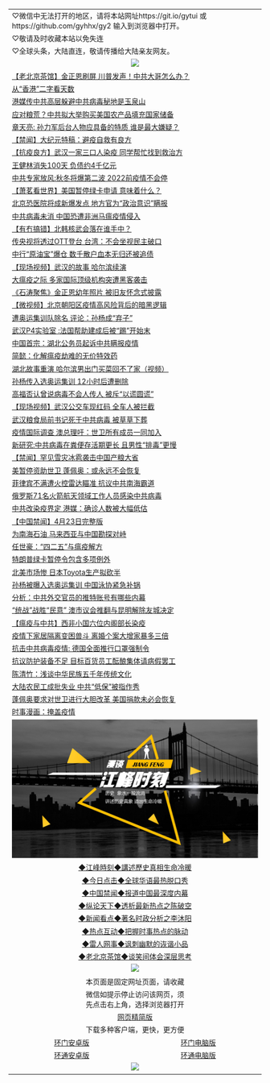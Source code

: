 <table>
 
<tr>
<td colspan="2" align=left>
♡微信中无法打开的地区，请将本站网址https://git.io/gytui 或 https://github.com/gyhhx/gy2 输入到浏览器中打开。 
 </td>
</tr>
 <tr>
 <td colspan="2" align=left>
♡敬请及时收藏本站以免失连
 </td>
   <tr>
<td colspan="2" align=left>
♡全球头条，大陆直连，敬请传播给大陆亲友网友。
 </td>
</tr>
 
 <tr>
    <td colspan="2" align=center><img src="https://cdn.jsdelivr.net/gh/gyoupiodf/im1/%E7%BD%91%E9%97%A8%E6%96%B0%E9%97%BB1.jpg"></td>
 </tr>
<tr><td colspan="2" align="left"><a href="https://xfine.casa/?name=c1161513&key=exgxucyqmkwgvwch&from=gy">【老北京茶馆】金正恩刷屏 川普发声！中共大哥怎么办？</a></td></tr>
<tr><td colspan="2" align="left"><a href="https://xfine.casa/?name=c1161544&key=exgxucyqmkwgvwch&from=gy">从“香港”二字看天数</a></td></tr>
<tr><td colspan="2" align="left"><a href="https://xfine.casa/?name=c1161491&key=exgxucyqmkwgvwch&from=gy">港媒传中共高层躲避中共病毒秘地是玉泉山</a></td></tr>
<tr><td colspan="2" align="left"><a href="https://xfine.casa/?name=c1161560&key=exgxucyqmkwgvwch&from=gy">应对粮荒？中共拟大举购买美国农产品填充国家储备</a></td></tr>
<tr><td colspan="2" align="left"><a href="https://xfine.casa/?name=c1161578&key=exgxucyqmkwgvwch&from=gy">章天亮: 孙力军后台人物应具备的特质 谁是最大嫌疑？</a></td></tr>
<tr><td colspan="2" align="left"><a href="https://xfine.casa/?name=c1161541&key=exgxucyqmkwgvwch&from=gy">【禁闻】大纪元特稿：避疫自救有良方</a></td></tr>
<tr><td colspan="2" align="left"><a href="https://xfine.casa/?name=c1161502&key=exgxucyqmkwgvwch&from=gy">【抗疫良方】武汉一家三口人染疫 同学帮忙找到救治方</a></td></tr>
<tr><td colspan="2" align="left"><a href="https://xfine.casa/?name=c1161535&key=exgxucyqmkwgvwch&from=gy">王健林消失100天 负债约4千亿元</a></td></tr>
<tr><td colspan="2" align="left"><a href="https://xfine.casa/?name=c1161512&key=exgxucyqmkwgvwch&from=gy">中共专家放风:秋冬将爆第二波 2022前疫情不会停</a></td></tr>
<tr><td colspan="2" align="left"><a href="https://xfine.casa/?name=c1161546&key=exgxucyqmkwgvwch&from=gy">【萧茗看世界】美国暂停绿卡申请 意味着什么？</a></td></tr>
<tr><td colspan="2" align="left"><a href="https://xfine.casa/?name=c1161505&key=exgxucyqmkwgvwch&from=gy">北京恐医院将成新爆发点 地方官为“政治意识”瞒报</a></td></tr>
<tr><td colspan="2" align="left"><a href="https://xfine.casa/?name=c1161489&key=exgxucyqmkwgvwch&from=gy">中共病毒未消 中国恐遭非洲马瘟疫情侵入</a></td></tr>
<tr><td colspan="2" align="left"><a href="https://xfine.casa/?name=c1161511&key=exgxucyqmkwgvwch&from=gy">【有冇搞错】北韩核武会落在谁手中？</a></td></tr>
<tr><td colspan="2" align="left"><a href="https://xfine.casa/?name=c1161507&key=exgxucyqmkwgvwch&from=gy">传央视将透过OTT登台 台湾：不会坐视民主破口</a></td></tr>
<tr><td colspan="2" align="left"><a href="https://xfine.casa/?name=c1161506&key=exgxucyqmkwgvwch&from=gy">中行“原油宝”爆仓 数千散户血本无归还被追债</a></td></tr>
<tr><td colspan="2" align="left"><a href="https://xfine.casa/?name=c1161536&key=exgxucyqmkwgvwch&from=gy">【现场视频】武汉的故事 哈尔滨续演</a></td></tr>
<tr><td colspan="2" align="left"><a href="https://xfine.casa/?name=c1161482&key=exgxucyqmkwgvwch&from=gy">大瘟疫之际 多家国际顶级机构突遭黑客袭击</a></td></tr>
<tr><td colspan="2" align="left"><a href="https://xfine.casa/?name=c1161514&key=exgxucyqmkwgvwch&from=gy">《石涛聚焦》金正恩幼年照片 被旧友怀念式披露</a></td></tr>
<tr><td colspan="2" align="left"><a href="https://xfine.casa/?name=c1161526&key=exgxucyqmkwgvwch&from=gy">【微视频】北京朝阳区疫情高风险背后的暗黑逻辑</a></td></tr>
<tr><td colspan="2" align="left"><a href="https://xfine.casa/?name=c1161537&key=exgxucyqmkwgvwch&from=gy">遭奥运集训队除名 评论：孙杨成“弃子”</a></td></tr>
<tr><td colspan="2" align="left"><a href="https://xfine.casa/?name=c1161504&key=exgxucyqmkwgvwch&from=gy">武汉P4实验室 :法国帮助建成后被“踢”开始末</a></td></tr>
<tr><td colspan="2" align="left"><a href="https://xfine.casa/?name=c1161558&key=exgxucyqmkwgvwch&from=gy">中国首宗：湖北公务员起诉中共瞒报疫情</a></td></tr>
<tr><td colspan="2" align="left"><a href="https://xfine.casa/?name=c1161547&key=exgxucyqmkwgvwch&from=gy">简懿：化解瘟疫劫难的无价特效药</a></td></tr>
<tr><td colspan="2" align="left"><a href="https://xfine.casa/?name=c1161542&key=exgxucyqmkwgvwch&from=gy">湖北故事重演 哈尔滨男出门买菜回不了家（视频）</a></td></tr>
<tr><td colspan="2" align="left"><a href="https://xfine.casa/?name=c1161495&key=exgxucyqmkwgvwch&from=gy">孙杨传入选奥运集训 12小时后遭删除</a></td></tr>
<tr><td colspan="2" align="left"><a href="https://xfine.casa/?name=c1161543&key=exgxucyqmkwgvwch&from=gy">高福否认曾说病毒不会人传人 被斥“以谎圆谎”</a></td></tr>
<tr><td colspan="2" align="left"><a href="https://xfine.casa/?name=c1161534&key=exgxucyqmkwgvwch&from=gy">【现场视频】武汉公交车现红码 全车人被拦截</a></td></tr>
<tr><td colspan="2" align="left"><a href="https://xfine.casa/?name=c1161510&key=exgxucyqmkwgvwch&from=gy">武汉粮食局前书记死于中共病毒 被草草下葬</a></td></tr>
<tr><td colspan="2" align="left"><a href="https://xfine.casa/?name=c1161557&key=exgxucyqmkwgvwch&from=gy">疫情国际调查 澳总理吁：世卫所有成员一同加入</a></td></tr>
<tr><td colspan="2" align="left"><a href="https://xfine.casa/?name=c1161521&key=exgxucyqmkwgvwch&from=gy">新研究:中共病毒在粪便存活期更长 且男性“排毒”更慢</a></td></tr>
<tr><td colspan="2" align="left"><a href="https://xfine.casa/?name=c1161527&key=exgxucyqmkwgvwch&from=gy">【禁闻】罕见雪灾冰雹袭击中国产粮大省</a></td></tr>
<tr><td colspan="2" align="left"><a href="https://xfine.casa/?name=c1161499&key=exgxucyqmkwgvwch&from=gy">美暂停资助世卫 蓬佩奥：或永远不会恢复</a></td></tr>
<tr><td colspan="2" align="left"><a href="https://xfine.casa/?name=c1161559&key=exgxucyqmkwgvwch&from=gy">菲律宾不满遭火控雷达瞄准 抗议中共南海霸道</a></td></tr>
<tr><td colspan="2" align="left"><a href="https://xfine.casa/?name=c1161492&key=exgxucyqmkwgvwch&from=gy">俄罗斯71名火箭航天领域工作人员感染中共病毒</a></td></tr>
<tr><td colspan="2" align="left"><a href="https://xfine.casa/?name=c1161501&key=exgxucyqmkwgvwch&from=gy">中共改染疫界定 港媒：确诊人数被大幅低估</a></td></tr>
<tr><td colspan="2" align="left"><a href="https://xfine.casa/?name=c1161577&key=exgxucyqmkwgvwch&from=gy">【中国禁闻】4月23日完整版</a></td></tr>
<tr><td colspan="2" align="left"><a href="https://xfine.casa/?name=c1161494&key=exgxucyqmkwgvwch&from=gy">为南海石油 马来西亚与中国勘探对峙</a></td></tr>
<tr><td colspan="2" align="left"><a href="https://xfine.casa/?name=c1161548&key=exgxucyqmkwgvwch&from=gy">任世豪：“四二五”与瘟疫解方</a></td></tr>
<tr><td colspan="2" align="left"><a href="https://xfine.casa/?name=c1161531&key=exgxucyqmkwgvwch&from=gy">特朗普绿卡暂停令包含多项例外</a></td></tr>
<tr><td colspan="2" align="left"><a href="https://xfine.casa/?name=c1161564&key=exgxucyqmkwgvwch&from=gy">北美市场惨 日本Toyota生产拟砍半</a></td></tr>
<tr><td colspan="2" align="left"><a href="https://xfine.casa/?name=c1161525&key=exgxucyqmkwgvwch&from=gy">孙杨被曝入选奥运集训 中国泳协紧急补锅</a></td></tr>
<tr><td colspan="2" align="left"><a href="https://xfine.casa/?name=c1161576&key=exgxucyqmkwgvwch&from=gy">分析：中共外交官员的推特账号有哪些内幕</a></td></tr>
<tr><td colspan="2" align="left"><a href="https://xfine.casa/?name=c1161556&key=exgxucyqmkwgvwch&from=gy">“统战”战胜“民意” 澳市议会推翻与昆明解除友城决定</a></td></tr>
<tr><td colspan="2" align="left"><a href="https://xfine.casa/?name=c1161538&key=exgxucyqmkwgvwch&from=gy">【瘟疫与中共】西非小国六位内阁部长染疫</a></td></tr>
<tr><td colspan="2" align="left"><a href="https://xfine.casa/?name=c1161516&key=exgxucyqmkwgvwch&from=gy">疫情下家居隔离变困兽斗 离婚个案大增家暴多三倍</a></td></tr>
<tr><td colspan="2" align="left"><a href="https://xfine.casa/?name=c1161493&key=exgxucyqmkwgvwch&from=gy">抗击中共病毒疫情: 德国全面推行口罩强制令</a></td></tr>
<tr><td colspan="2" align="left"><a href="https://xfine.casa/?name=c1161532&key=exgxucyqmkwgvwch&from=gy">抗议防护装备不足 目标百货员工酝酿集体请病假罢工</a></td></tr>
<tr><td colspan="2" align="left"><a href="https://xfine.casa/?name=c1161545&key=exgxucyqmkwgvwch&from=gy">陈清竹：浅谈中华民族五千年传统文化</a></td></tr>
<tr><td colspan="2" align="left"><a href="https://xfine.casa/?name=c1161509&key=exgxucyqmkwgvwch&from=gy">大陆农民工成批失业 中共“低保”被指作秀</a></td></tr>
<tr><td colspan="2" align="left"><a href="https://xfine.casa/?name=c1161490&key=exgxucyqmkwgvwch&from=gy">蓬佩奥要求对世卫进行大胆改革 美国捐款未必会恢复</a></td></tr>
<tr><td colspan="2" align="left"><a href="https://xfine.casa/?name=c1161523&key=exgxucyqmkwgvwch&from=gy">时事漫画：掩盖疫情</a></td></tr>

 <tr>
   <td colspan="2" align=center><img src="https://github.com/gyoupiodf/im1/blob/master/jf-1.jpg"></td>
  </tr>
   <tr>
   <td colspan="2" align=center> 
<a href="https://xfine.casa/oo.aspx?name=c922850&key=exgxucyqmkwgvwch&from=gy&tag=9877">◆江峰時刻◆講述歷史真相生命冷暖</a><br/>
    </td>
  </tr>
   <tr>
   <td colspan="2" align=center> 
<a href="https://xfine.casa/oo.aspx?name=c816850&key=exgxucyqmkwgvwch&from=gy&tag=9877">◆今日点击◆全球华语最热脱口秀</a><br/>
    </td>
  </tr>
  <tr>
  <td colspan="2" align=center>
<a href="https://xfine.casa/oo.aspx?name=c816860&key=exgxucyqmkwgvwch&from=gy&tag=99733110">◆中国禁闻◆报道中国最深度内幕</a><br/>
   </tr>
  <tr>
     <td colspan="2" align=center>
<a href="https://xfine.casa/oo.aspx?name=c816855&key=exgxucyqmkwgvwch&from=gy&tag=997110">◆纵论天下◆透析最新热点之陈破空</a><br/>
   </tr>
   <tr>
      <td colspan="2" align=center>
<a href="https://xfine.casa/oo.aspx?name=c838308&key=exgxucyqmkwgvwch&from=gy&tag=9973110">◆新闻看点◆著名时政分析之李沐阳</a><br/>
   </tr>
   <tr>
     <td colspan="2" align=center>
<a href="https://xfine.casa/oo.aspx?name=c816852&key=exgxucyqmkwgvwch&from=gy&tag=9733110">◆热点互动◆把握时事热点的脉动</a><br/>
   </tr>
   <tr>
      <td colspan="2" align=center>
<a href="https://xfine.casa/oo.aspx?name=c816694&key=exgxucyqmkwgvwch&from=gy&tag=93310">◆雷人网事◆讽刺幽默的诙谐小品</a><br/>
   </tr>
   <tr>
    <td colspan="2" align=center>
<a href="https://xfine.casa/oo.aspx?name=c816650&key=exgxucyqmkwgvwch&from=gy&tag=9973110">◆老北京茶馆◆谈笑间体会深层思考</a><br/>
   </tr>

  <tr>
    <td colspan="2" align="center"><img src="https://cdn.jsdelivr.net/gh/opipe/up/oGate65.jpg"/></td>
  </tr>
  <tr>
    <td colspan="2" align="center">本页面是固定网址页面，请收藏</td>
  <tr>
  <tr>
    <td colspan="2" align="center">微信如提示停止访问该网页，须<br/>先点击右上角，选择浏览器打开</td>
  <tr>
  <tr>
    <td colspan="2" align="center"><a href="https://gitcdn.xyz/cdn/otiny/up/master/show004.htm">网页精简版</a></td>
  </tr>
  <tr>
    <td colspan="2" align="center">下载多种客户端，更快，更方便</td>
  <tr>
  <tr>
    <td align="center"><a href="https://cdn.jsdelivr.net/gh/opipe/up/oGatea.apk">环门安卓版</a></td>
    <td align="center"><a href="https://cdn.jsdelivr.net/gh/opipe/up/oGate.zip">环门电脑版</a></td>
  </tr>
  <tr>
    <td align="center"><a href="https://cdn.jsdelivr.net/gh/opipe/up/oPipe.apk">环通安卓版</a></td>
    <td align="center"><a href="https://raw.githubusercontent.com/opipe/up/master/oPipe.zip">环通电脑版</a></td>
  </tr>
  <tr>
    <td colspan="2" align="center"><img src="https://cdn.jsdelivr.net/gh/opipe/up/oGate640.jpg"/></td>
  </tr>
</table>
